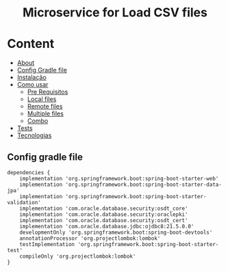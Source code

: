 <h1 align="center">Microservice for Load CSV files</h1>

Content
=================
<!--ts-->
* [About](#About)
* [Config Gradle file](#Config-gradle-file)
* [Instalação](#instalacao)
* [Como usar](#como-usar)
    * [Pre Requisitos](#pre-requisitos)
    * [Local files](#local-files)
    * [Remote files](#remote-files)
    * [Multiple files](#multiple-files)
    * [Combo](#combo)
* [Tests](#testes)
* [Tecnologias](#tecnologias)
<!--te-->

## Config gradle file
```
dependencies {
	implementation 'org.springframework.boot:spring-boot-starter-web'
	implementation 'org.springframework.boot:spring-boot-starter-data-jpa'
	implementation 'org.springframework.boot:spring-boot-starter-validation'
	implementation 'com.oracle.database.security:osdt_core'
	implementation 'com.oracle.database.security:oraclepki'
	implementation 'com.oracle.database.security:osdt_cert'
	implementation 'com.oracle.database.jdbc:ojdbc8:21.5.0.0'
	developmentOnly 'org.springframework.boot:spring-boot-devtools'
	annotationProcessor 'org.projectlombok:lombok'
	testImplementation 'org.springframework.boot:spring-boot-starter-test'
	compileOnly 'org.projectlombok:lombok'
}
```
